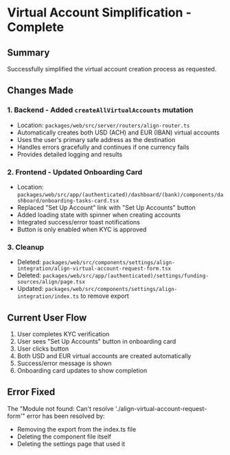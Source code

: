 # Virtual Account Simplification - Complete

## Summary
Successfully simplified the virtual account creation process as requested.

## Changes Made

### 1. Backend - Added `createAllVirtualAccounts` mutation
- Location: `packages/web/src/server/routers/align-router.ts`
- Automatically creates both USD (ACH) and EUR (IBAN) virtual accounts
- Uses the user's primary safe address as the destination
- Handles errors gracefully and continues if one currency fails
- Provides detailed logging and results

### 2. Frontend - Updated Onboarding Card
- Location: `packages/web/src/app/(authenticated)/dashboard/(bank)/components/dashboard/onboarding-tasks-card.tsx`
- Replaced "Set Up Account" link with "Set Up Accounts" button
- Added loading state with spinner when creating accounts
- Integrated success/error toast notifications
- Button is only enabled when KYC is approved

### 3. Cleanup
- Deleted: `packages/web/src/components/settings/align-integration/align-virtual-account-request-form.tsx`
- Deleted: `packages/web/src/app/(authenticated)/settings/funding-sources/align/page.tsx`
- Updated: `packages/web/src/components/settings/align-integration/index.ts` to remove export

## Current User Flow
1. User completes KYC verification
2. User sees "Set Up Accounts" button in onboarding card
3. User clicks button
4. Both USD and EUR virtual accounts are created automatically
5. Success/error message is shown
6. Onboarding card updates to show completion

## Error Fixed
The "Module not found: Can't resolve './align-virtual-account-request-form'" error has been resolved by:
- Removing the export from the index.ts file
- Deleting the component file itself
- Deleting the settings page that used it